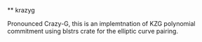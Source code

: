 ** krazyg

Pronounced Crazy-G, this is an implemtnation of KZG polynomial commitment using blstrs crate for the elliptic curve pairing.